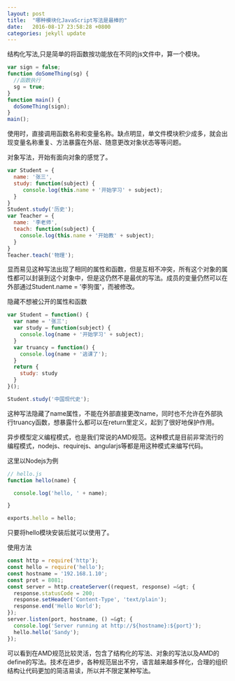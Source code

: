 ```yaml
---
layout: post
title:  "哪种模块化JavaScript写法是最棒的"
date:   2016-08-17 23:58:28 +0800
categories: jekyll update
---
```



结构化写法,只是简单的将函数按功能放在不同的js文件中，算一个模块。

```javascript
var sign = false;
function doSomeThing(sg) {
  //函数执行
  sg = true;
}
function main() {
  doSomeThing(sign);
}
main();
```
使用时，直接调用函数名称和变量名称。缺点明显，单文件模块积少成多，就会出现变量名称重复、方法暴露在外层、随意更改对象状态等等问题。

对象写法，开始有面向对象的感觉了。
```javascript
var Student = {
  name: '张三',
  study: function(subject) {
     console.log(this.name + '开始学习' + subject);
  }
}
Student.study('历史');
var Teacher = {
  name: '李老师',
  teach: function(subject) {
    console.log(this.name + '开始教' + subject);
  }
}
Teacher.teach('物理');
```

显而易见这种写法出现了相同的属性和函数，但是互相不冲突，所有这个对象的属性都可以封装到这个对象中，但是这仍然不是最优的写法。成员的变量仍然可以在外部通过Student.name = '李狗蛋'，而被修改。

隐藏不想被公开的属性和函数

```javascript
var Student = function() {
  var name = '张三';
  var study = function(subject) {
    console.log(name + '开始学习' + subject);
  }
  var truancy = function() {
    console.log(name + '逃课了');
  }
  return {
    study: study
  }
}();

Student.study('中国现代史');
```

这种写法隐藏了name属性，不能在外部直接更改name，同时也不允许在外部执行truancy函数，想暴露什么都可以在return里定义，起到了很好地保护作用。

异步模型定义编程模式，也是我们常说的AMD规范。这种模式是目前非常流行的编程模式，nodejs、requirejs、angularjs等都是用这种模式来编写代码。

这里以Nodejs为例

```javascript
// hello.js
function hello(name) {

  console.log('hello, ' + name);

}

exports.hello = hello;
```

只要将hello模块安装后就可以使用了。

使用方法

```javascript
const http = require('http');
const hello = require('hello');
const hostname = '192.168.1.10';
const prot = 8081;
const server = http.createServer((request, response) =&gt; {
  response.statusCode = 200;
  response.setHeader('Content-Type', 'text/plain');
  response.end('Hello World');
});
server.listen(port, hostname, () =&gt; {
  console.log('Server running at http://${hostname}:${port}');
  hello.hello('Sandy');
});
```

可以看到在AMD规范比较灵活，包含了结构化的写法、对象的写法以及AMD的define的写法。技术在进步，各种规范层出不穷，语言越来越多样化，合理的组织结构让代码更加的简洁易读，所以并不限定某种写法。